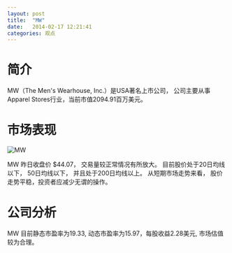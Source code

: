 ```yaml
---
layout: post
title:  "MW"
date:   2014-02-17 12:21:41
categories: 观点
---
```


# 简介
MW（The Men's Wearhouse, Inc.）是USA著名上市公司，
公司主要从事Apparel Stores行业，当前市值2094.91百万美元。

# 市场表现

![MW](http://finviz.com/chart.ashx?t=MW&ty=c&ta=1&p=d&s=l)

MW 昨日收盘价 $44.07，
交易量较正常情况有所放大。
目前股价处于20日均线以下，
50日均线以下，
并且处于200日均线以上。
从短期市场走势来看，
股价走势平稳，投资者应减少无谓的操作。

# 公司分析
MW 目前静态市盈率为19.33, 动态市盈率为15.97，每股收益2.28美元,
市场估值较为合理。
